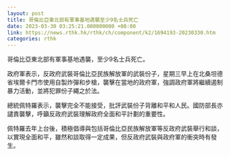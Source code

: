 ```yaml
---
layout: post
title: 哥倫比亞東北部有軍事基地遇襲至少9名士兵死亡
date: 2023-03-30 03:25:21.000000000 +08:00
link: https://news.rthk.hk/rthk/ch/component/k2/1694193-20230330.htm
categories: rthk
---
```


哥倫比亞東北部有軍事基地遇襲，至少9名士兵死亡。

政府軍表示，反政府武裝哥倫比亞民族解放軍的武裝份子，星期三早上在北桑坦德省埃爾卡門市使用自製炸彈和步槍，襲擊在當地的政府軍，強調政府軍將繼續遏制暴力活動，並將犯罪份子繩之於法。

總統佩特羅表示，襲擊完全不能接受，批評武裝份子背離和平和人民。國防部長亦譴責襲擊，呼籲反政府武裝理解政府全面和平計劃的重要性。

佩特羅去年上台後，積極倡導與包括哥倫比亞民族解放軍等反政府武裝舉行和談，以實現全面和平，雖然和談取得一定成果，但反政府武裝與政府軍的衝突時有發生。

